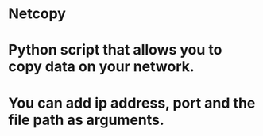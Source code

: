 # Netcopy

# Python script that allows you to copy data on your network.
# You can add ip address, port and the file path as arguments.